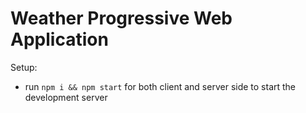# Weather Progressive Web Application


Setup:
- run ```npm i && npm start``` for both client and server side to start the development server
